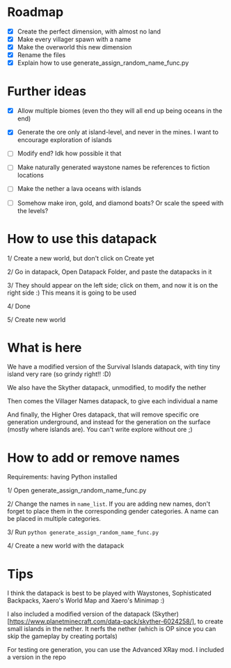 # Roadmap

- [x] Create the perfect dimension, with almost no land
- [x] Make every villager spawn with a name
- [x] Make the overworld this new dimension
- [x] Rename the files
- [x] Explain how to use generate_assign_random_name_func.py

# Further ideas

- [x] Allow multiple biomes (even tho they will all end up being oceans in the end)
- [x] Generate the ore only at island-level, and never in the mines. I want to encourage exploration of islands
- [ ] Modify end? Idk how possible it that
- [ ] Make naturally generated waystone names be references to fiction locations
- [ ] Make the nether a lava oceans with islands
- [ ] Somehow make iron, gold, and diamond boats? Or scale the speed with the levels?


# How to use this datapack

1/ Create a new world, but don't click on Create yet

2/ Go in datapack, Open Datapack Folder, and paste the datapacks in it

3/ They should appear on the left side; click on them, and now it is on the right side :) This means it is going to be used

4/ Done

5/ Create new world


# What is here

We have a modified version of the Survival Islands datapack, with tiny tiny island very rare (so grindy right!! :D)

We also have the Skyther datapack, unmodified, to modify the nether

Then comes the Villager Names datapack, to give each individual a name

And finally, the Higher Ores datapack, that will remove specific ore generation underground, and instead for the generation on the surface (mostly where islands are). You can't write explore without ore ;)

# How to add or remove names

Requirements: having Python installed

1/ Open generate_assign_random_name_func.py

2/ Change the names in `name_list`. If you are adding new names, don't forget to place them in the corresponding gender categories. A name can be placed in multiple categories.

3/ Run `python generate_assign_random_name_func.py`

4/ Create a new world with the datapack


# Tips

I think the datapack is best to be played with Waystones, Sophisticated Backpacks, Xaero's World Map and Xaero's Minimap :)

I also included a modified version of the datapack (Skyther)[https://www.planetminecraft.com/data-pack/skyther-6024258/], to create small islands in the nether. It nerfs the nether (which is OP since you can skip the gameplay by creating portals)


For testing ore generation, you can use the Advanced XRay mod. I included a version in the repo